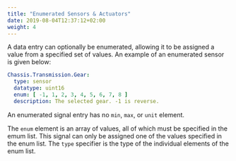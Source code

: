 ```yaml
---
title: "Enumerated Sensors & Actuators"
date: 2019-08-04T12:37:12+02:00
weight: 4
---
```



A data entry can optionally be enumerated, allowing it to be assigned a
value from a specified set of values. An example of an enumerated sensor
is given below:


```YAML
Chassis.Transmission.Gear:
  type: sensor
  datatype: uint16
  enum: [ -1, 1, 2, 3, 4, 5, 6, 7, 8 ]
  description: The selected gear. -1 is reverse.
```

An enumerated signal entry has no ```min```, ```max```, or ```unit```
element.

The ```enum``` element is an array of values, all of which must be specified
in the emum list.  This signal can only be assigned one of the values
specified in the enum list.
The ```type``` specifier is the type of the individual elements of the enum
list.

